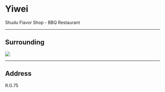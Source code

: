 # Yiwei

Shudu Flavor Shop - BBQ Restaurant

---

## Surrounding

<img src="https://img.xmummap.com/11_yiwei.webp" />

---

## Address

R.G.75
